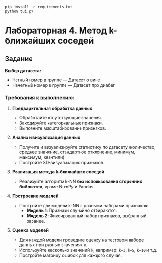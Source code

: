 ```
pip install -r requirements.txt
python tui.py
```
# Лабораторная 4. Метод k-ближайших соседей

## Задание

**Выбор датасета:**

- Четный номер в группе — Датасет о вине
- Нечетный номер в группе — Датасет про диабет


### Требования к выполнению:

1. **Предварительная обработка данных**
   - Обработайте отсутствующие значения.
   - Закодируйте категориальные признаки.
   - Выполните масштабирование признаков.

2. **Анализ и визуализация данных**
   - Получите и визуализируйте статистику по датасету (количество, среднее значение, стандартное отклонение, минимум, максимум, квантили).
   - Постройте 3D-визуализацию признаков.

3. **Реализация метода k-ближайших соседей**
   - Реализуйте алгоритм k-NN **без использования сторонних библиотек**, кроме NumPy и Pandas.

4. **Построение моделей**
   - Постройте две модели k-NN с разными наборами признаков:
     - **Модель 1**: Признаки случайно отбираются.
     - **Модель 2**: Фиксированный набор признаков, выбранный заранее.

5. **Оценка моделей**
   - Для каждой модели проведите оценку на тестовом наборе данных при разных значениях `k`.
   - Используйте несколько значений `k`, например: `k=3`, `k=5`, `k=10` и т.д.
   - Постройте матрицу ошибок для каждого случая.

